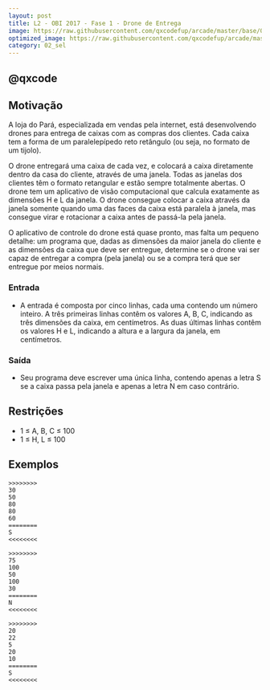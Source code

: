 ```yaml
---
layout: post
title: L2 - OBI 2017 - Fase 1 - Drone de Entrega
image: https://raw.githubusercontent.com/qxcodefup/arcade/master/base/035/__capa.jpg
optimized_image: https://raw.githubusercontent.com/qxcodefup/arcade/master/.indexer/thumbs/035/Readme.jpg
category: 02_sel
---
```

<!-- DON'T EDIT THIS FILE, GENERATED BY SCRIPT -->
<!-- DON'T EDIT THIS FILE, GENERATED BY SCRIPT -->
<!-- DON'T EDIT THIS FILE, GENERATED BY SCRIPT -->
<!-- DON'T EDIT THIS FILE, GENERATED BY SCRIPT -->
<!-- DON'T EDIT THIS FILE, GENERATED BY SCRIPT -->
## @qxcode



## Motivação

A loja do Pará, especializada em vendas pela internet, está desenvolvendo drones para entrega de caixas com as compras dos clientes. Cada caixa tem a forma de um paralelepípedo reto retângulo (ou seja, no formato de um tijolo).

O drone entregará uma caixa de cada vez, e colocará a caixa diretamente dentro da casa do cliente, através de uma janela. Todas as janelas dos clientes têm o formato retangular e estão sempre totalmente abertas. O drone tem um aplicativo de visão computacional que calcula exatamente as dimensões H e L da janela. O drone consegue colocar a caixa através da janela somente quando uma das faces da caixa está paralela à janela, mas consegue virar e rotacionar a caixa antes de passá-la pela janela.

O aplicativo de controle do drone está quase pronto, mas falta um pequeno detalhe: um programa que, dadas as dimensões da maior janela do cliente e as dimensões da caixa que deve ser entregue, determine se o drone vai ser capaz de entregar a compra (pela janela) ou se a compra terá que ser entregue por meios normais.

### Entrada

- A entrada é composta por cinco linhas, cada uma contendo um número inteiro. A três primeiras linhas contêm os valores A, B, C, indicando as três dimensões da caixa, em centímetros. As duas últimas linhas contêm os valores H e L, indicando a altura e a largura da janela, em centímetros.

### Saída

- Seu programa deve escrever uma única linha, contendo apenas a letra S se a caixa passa pela janela e apenas a letra N em caso contrário.

## Restrições

* 1 ≤ A, B, C ≤ 100
* 1 ≤ H, L ≤ 100

## Exemplos

```
>>>>>>>>
30
50
80
80
60
========
S
<<<<<<<<

>>>>>>>>
75
100
50
100
30
========
N
<<<<<<<<

>>>>>>>>
20
22
5
20
10
========
S
<<<<<<<<
```

